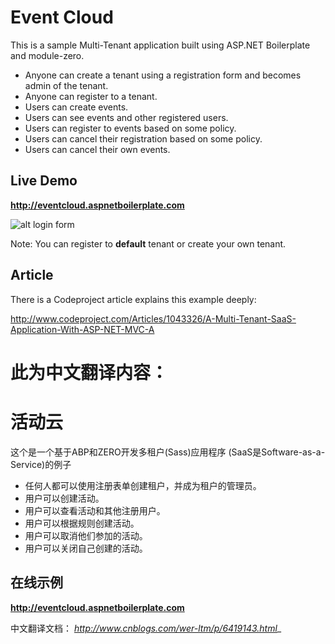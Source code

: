 # Event Cloud
 
This is a sample Multi-Tenant application built using ASP.NET Boilerplate and module-zero.
 

* Anyone can create a tenant using a registration form and becomes admin of the tenant.
* Anyone can register to a tenant.
* Users can create events.
* Users can see events and other registered users.
* Users can register to events based on some policy.
* Users can cancel their registration based on some policy.
* Users can cancel their own events.

## Live Demo

__http://eventcloud.aspnetboilerplate.com__

![alt login form](https://raw.githubusercontent.com/aspnetboilerplate/eventcloud/master/doc/article/login-page-v2.jpg)

Note: You can register to __default__ tenant or create your own tenant.

## Article

There is a Codeproject article explains this example deeply:

http://www.codeproject.com/Articles/1043326/A-Multi-Tenant-SaaS-Application-With-ASP-NET-MVC-A



# 此为中文翻译内容：

# 活动云

这个是一个基于ABP和ZERO开发多租户(Sass)应用程序 (SaaS是Software-as-a-Service)的例子

* 任何人都可以使用注册表单创建租户，并成为租户的管理员。
* 用户可以创建活动。
* 用户可以查看活动和其他注册用户。
* 用户可以根据规则创建活动。
* 用户可以取消他们参加的活动。
* 用户可以关闭自己创建的活动。


## 在线示例

__http://eventcloud.aspnetboilerplate.com__

中文翻译文档：
_http://www.cnblogs.com/wer-ltm/p/6419143.html__
